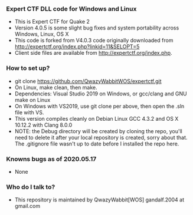 ### Expert CTF DLL code for Windows and Linux ###

* This is Expert CTF for Quake 2
* Version 4.0.5 is some slight bug fixes and system portability across Windows, Linux, OS X
* This code is forked from V4.0.3 code originally downloaded from http://expertctf.org/index.php?linkid=11&SELOPT=5
* Client side files are available from http://expertctf.org/index.php.

### How to set up? ###

* git clone https://github.com/QwazyWabbitWOS/expertctf.git
* On Linux, make clean, then make.
* Dependencies: Visual Studio 2019 on Windows, or gcc/clang and GNU make on Linux
* On Windows with VS2019, use git clone per above, then open the .sln file with VS.
* This version compiles cleanly on Debian Linux GCC 4.3.2 and OS X 10.12.2 with Clang 8.0.0
* NOTE: the Debug directory will be created by cloning the repo, you'll need to delete it after your local repository is created, sorry about that. The .gitignore file wasn't up to date before I installed the repo here.

### Knowns bugs as of 2020.05.17 ###

* None

### Who do I talk to? ###

* This repository is maintained by QwazyWabbit[WOS] gandalf.2004 at gmail.com
